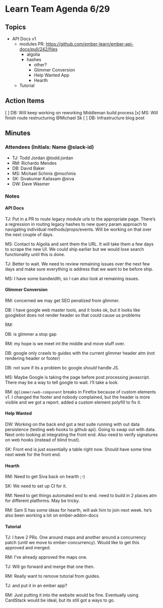 # Learn Team Agenda 6/29

## Topics

- API Docs v1
  - modules PR: https://github.com/ember-learn/ember-api-docs/pull/242/files
    - algolia
    - hashes
      - other?
      - Glimmer Conversion
      - Help Wanted App
      - Hearth
  - Tutorial

## Action Items

 [ ] DB: Will keep working on reworking Middleman build process
 [x] MS: Will finish route restructuring @Michael Sk
 [ ] DB: Infrastructure blog post

## Minutes

### Attendees (Initials: Name @slack-id)

- TJ: Todd Jordan @todd.jordan
- RM: Richardo Mendes
- DB: David Baker
- MS: Michael Schinis @mschinis
- SK: Sivakumar Kailasam @siva
- DW: Dave Wasmer

### Notes

#### API Docs

TJ: Put in a PR to route legacy module urls to the appropriate page.  There’s a regression in routing legacy hashes to new query param approach to navigating individual methods/props/events.  Will be working on that over the next couple of days.

MS: Contact to Algolia and sent them the URL.  It will take them a few days to scrape the new UI.  We could ship earlier but we would lose search functionality until this is done.

TJ: Better to wait.  We need to review remaining issues over the next few days and make sure everything is address that we want to be before ship.

MS: I have some bandwidth, so I can also look at remaining issues.

#### Glimmer Conversion

RM: concerned we may get SEO penalized  from glimmer.

DB: I have google web master tools, and it looks ok, but it looks like googlebot does not render header so that could cause us problems

RM: <why we want to move to ember server rendering>

DB: is glimmer a stop gap

RM: my hope is we meet int the middle and move stuff over.

DB: google only crawls to guides with the current glimmer header atm (not rendering header or footer)

DB: not sure if its a problem bc google _should_ handle JS.

MS:  Maybe Google is taking the page before post processing javascript.  There may be a way to tell google to wait.  I’ll take a look.

RM: `@glimmer/web-component` breaks in Firefox because of custom elements v1. I changed the footer and nobody complained, but the header is more visible and we got a report. added a custom element polyfill to fix it.

#### Help Wanted

DW: Working on the back end got a test suite running with out data persistence (testing web hooks to github api). Going to swap out with data. Next onto looking at integrating the front end. Also need to verify signatures on web hooks (instead of blind trust).

SK: Front end is just essentially a table right now. Should have some time next week for the front end.

#### Hearth

RM: Need to get Siva back on hearth ;-)

SK:  We need to set up CI for it.

RM: Need to get things automated end to end. need to build in 2 places atm for different platforms. May be tricky.

RM: Sam S has some ideas for hearth, will ask him to join next week. he’s also been working a lot on ember-addon-docs

#### Tutorial

TJ: I have 2 PRs.  One around maps and another around a concurrency patch (until we move to ember-concurrency). Would like to get this approved and merged.

RM: I’ve already approved the maps one.

TJ: Will go forward and merge that one then.

RM: Really want to remove tutorial from guides.

TJ: and put it in an ember app?

RM: Just putting it into the website would be fine. Eventually using CardStack would be ideal, but its still got a ways to go.

